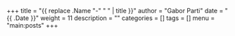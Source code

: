 +++
title = "{{ replace .Name "-" " " | title }}"
author = "Gabor Parti"
date = "{{ .Date }}"
weight = 11
description = ""
categories = []
tags = []
menu = "main:posts"
+++